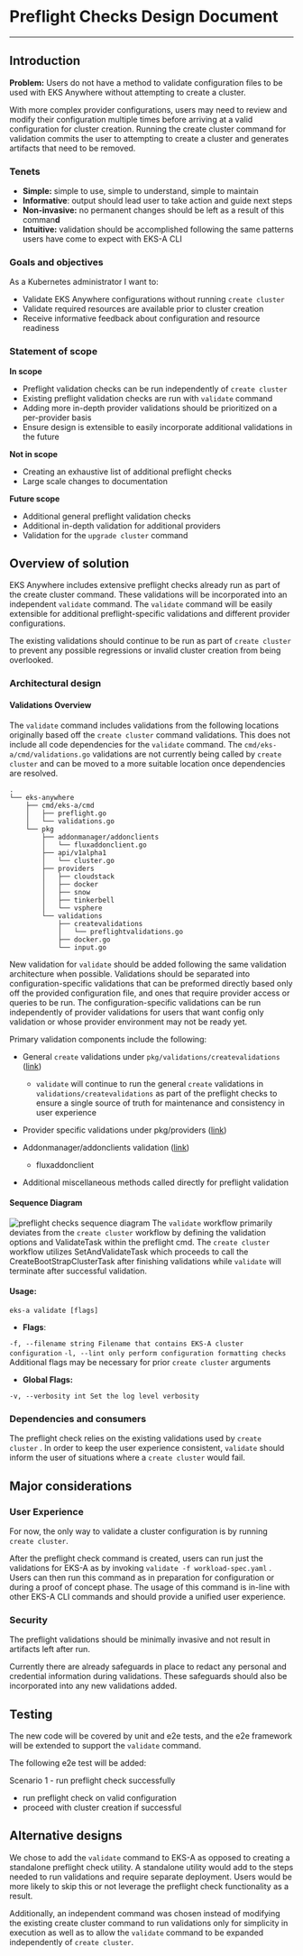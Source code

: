 # Preflight Checks Design Document

* * *

## Introduction

**Problem:** Users do not have a method to validate configuration files to be used with EKS Anywhere without attempting to create a cluster. 

With more complex provider configurations, users may need to review and modify their configuration multiple times before arriving at a valid configuration for cluster creation. Running the create cluster command for validation commits the user to attempting to create a cluster and generates artifacts that need to be removed.

### Tenets

* ****Simple:**** simple to use, simple to understand, simple to maintain
* **Informative**: output should lead user to take action and guide next steps 
* **Non-invasive:** no permanent changes should be left as a result of this comman**d**
* **Intuitive:** validation should be accomplished following the same patterns users have come to expect with EKS-A CLI

### Goals and objectives

As a Kubernetes administrator I want to:

* Validate EKS Anywhere configurations without running `create cluster`
* Validate required resources are available prior to cluster creation 
* Receive informative feedback about configuration and resource readiness

### Statement of scope

**In scope**

* Preflight validation checks can be run independently of `create cluster`
* Existing preflight validation checks are run with `validate` command
* Adding more in-depth provider validations should be prioritized on a per-provider basis
* Ensure design is extensible to easily incorporate additional validations in the future

**Not in scope**

* Creating an exhaustive list of additional preflight checks 
* Large scale changes to documentation

**Future scope**

* Additional general preflight validation checks
* Additional in-depth validation for additional providers
* Validation for the `upgrade cluster` command

## Overview of solution

EKS Anywhere includes extensive preflight checks already run as part of the create cluster command. These validations will be incorporated into an independent `validate` command. The `validate` command will be easily extensible for additional preflight-specific validations and different provider configurations.  

The existing validations should continue to be run as part of  `create cluster`  to prevent any possible regressions or invalid cluster creation from being overlooked.

### Architectural design

#### Validations Overview

The `validate` command includes validations from the following locations originally based off the `create cluster` command validations. This does not include all code dependencies for the `validate` command. The `cmd/eks-a/cmd/validations.go` validations are not currently being called by `create cluster` and can be moved to a more suitable location once dependencies are resolved.

```
.
└── eks-anywhere
    ├── cmd/eks-a/cmd
    │   ├── preflight.go
    │   └── validations.go
    └── pkg
        ├── addonmanager/addonclients
        │   └── fluxaddonclient.go
        ├── api/v1alpha1
        │   └── cluster.go
        ├── providers
        │   ├── cloudstack
        │   ├── docker
        │   ├── snow
        │   ├── tinkerbell
        │   └── vsphere
        └── validations
            ├── createvalidations
            │   └── preflightvalidations.go
            ├── docker.go
            └── input.go
```

New validation for `validate` should be added following the same validation architecture when possible. Validations should be separated into configuration-specific validations that can be preformed directly based only off the provided configuration file, and ones that require provider access or queries to be run.  The configuration-specific validations can be run independently of provider validations for users that want config only validation or whose provider environment may not be ready yet.

Primary validation components include the following:

* General `create` validations under `pkg/validations/createvalidations` ([link](https://github.com/aws/eks-anywhere/blob/b4a4eb84c03091d1a646c1e49b9760b8b63961d3/pkg/validations/createvalidations/preflightvalidations.go))
    * `validate` will continue to run the general `create` validations in `validations/createvalidations` as part of the preflight checks to ensure a single source of truth for maintenance and consistency in user experience

* Provider specific validations under pkg/providers ([link](https://github.com/aws/eks-anywhere/blob/621a05272404b1d17c15e040007b4a14c9d0499b/pkg/providers/vsphere/vsphere.go#L372))

* Addonmanager/addonclients validation ([link](https://github.com/aws/eks-anywhere/blob/b4a4eb84c03091d1a646c1e49b9760b8b63961d3/pkg/addonmanager/addonclients/fluxaddonclient.go#L289))
    * fluxaddonclient
* Additional miscellaneous methods called directly for preflight validation

#### Sequence Diagram

![preflight checks sequence diagram](images/preflight-checks-sequence.png)
The `validate` workflow primarily deviates from the `create cluster` workflow by defining the validation options and ValidateTask within the preflight cmd. The `create cluster` workflow utilizes SetAndValidateTask which proceeds to call the CreateBootStrapClusterTask after finishing validations while `validate` will terminate after successful validation.



#### Usage:

`eks-a validate [flags]`

* **Flags**:

`-f, --filename string Filename that contains EKS-A cluster configuration`
`-l, --lint only perform configuration formatting checks  `
Additional flags may be necessary for prior `create cluster` arguments

* **Global Flags:**

`-v, --verbosity int Set the log level verbosity`

### Dependencies and consumers

The preflight check relies on the existing validations used by `create cluster` .  In order to keep the user experience consistent, `validate` should inform the user of situations where a `create cluster` would fail. 

## Major considerations

### User Experience

For now, the only way to validate a cluster configuration is by running `create cluster`.

After the preflight check command is created, users can run just the validations for EKS-A as by invoking `validate -f workload-spec.yaml` . Users can then run this command as in preparation for configuration or during a proof of concept phase.  The usage of this command is in-line with other EKS-A CLI commands and should provide a unified user experience.

### Security

The preflight validations should be minimally invasive and not result in artifacts left after run.

Currently there are already safeguards in place to redact any personal and credential information during validations. These safeguards should also be incorporated into any new validations added. 

## Testing

The new code will be covered by unit and e2e tests, and the e2e framework will be extended to support the `validate` command.

The following e2e test will be added:

Scenario 1 - run preflight check successfully

* run preflight check on valid configuration
* proceed with cluster creation if successful

## Alternative designs

We chose to add the `validate` command to EKS-A as opposed to creating a standalone preflight check utility. A standalone utility would add to the steps needed to run validations and require separate deployment. Users would be more likely to skip this or not leverage the preflight check functionality as a result.

Additionally, an independent command was chosen instead of modifying the existing create cluster command to run validations only for simplicity in execution as well as to allow the `validate` command to be expanded independently of `create cluster`.
